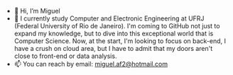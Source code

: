 - 👋 Hi, I’m Miguel
- 👀 I currently study Computer and Electronic Engineering at UFRJ (Federal University of Rio de Janeiro). 
    I'm coming to GitHub not just to expand my knowledge, but to dive into this exceptional world that is Computer Science.
    Now, at the start, I'm looking to focus on back-end, I have a crush on cloud area, but I have to admit that my doors aren't close to front-end or data analysis.
- 📫 You can reach by email: miguel.af2@hotmail.com
